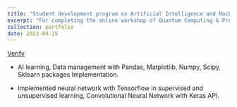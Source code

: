 ```yaml
---
title: "Student development program on Artificial Intelligence and Machine learning by IIT Kanpur"
excerpt: "For completing the online workshop of Quantum Computing & Programming during the QWorld Summer School 2021, focusing on complex numbers and Shor's algorithm, using  QWorld's intermediate level tutorial Silver"
collection: portfolio
date: 2023-04-15
---
```

[Verify](https://drive.google.com/file/d/1bNm8L8ku9TlK0iayk36xXXY4aDfLZ8KV/view?usp=sharing) 


* AI learning, Data management with Pandas, Matplotlib, Numpy, Scipy, Sklearn packages Implementation.

* Implemented neural network with Tensorflow in supervised and unsupervised learning, Convolutional Neural Network with Keras API.